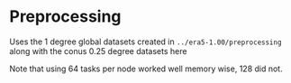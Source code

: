 # Preprocessing

Uses the 1 degree global datasets created in `../era5-1.00/preprocessing`
along with the conus 0.25 degree datasets here

Note that using 64 tasks per node worked well memory wise, 128 did not.
